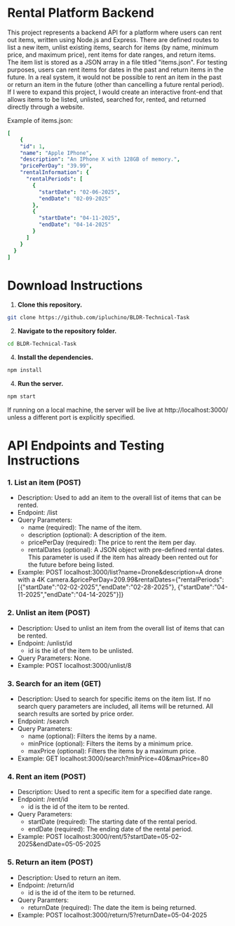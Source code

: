 # Rental Platform Backend
This project represents a backend API for a platform where users can rent out items,  written using Node.js and Express. There are defined routes to list a new item, unlist existing items, search for items (by name, minimum price, and maximum price), rent items for date ranges, and return items. The item list is stored as a JSON array in a file titled "items.json". For testing purposes, users can rent items for dates in the past and return items in the future. In a real system, it would not be possible to rent an item in the past or return an item in the future (other than cancelling a future rental period). If I were to expand this project, I would create an interactive front-end that allows items to be listed, unlisted, searched for, rented, and returned directly through a website.

Example of items.json:
```yaml
[
    {
    "id": 1,
    "name": "Apple IPhone",
    "description": "An IPhone X with 128GB of memory.",
    "pricePerDay": "39.99",
    "rentalInformation": {
      "rentalPeriods": [
        {
          "startDate": "02-06-2025",
          "endDate": "02-09-2025"
        },
        {
          "startDate": "04-11-2025",
          "endDate": "04-14-2025"
        }
      ]
    }
  }
]
```
# Download Instructions
1. **Clone this repository.**
```bash
git clone https://github.com/ipluchino/BLDR-Technical-Task
```
2. **Navigate to the repository folder.**
```bash
cd BLDR-Technical-Task
```
4. **Install the dependencies.**
```bash
npm install
```
4. **Run the server.**
```bash
npm start
```
If running on a local machine, the server will be live at http://localhost:3000/ unless a different port is explicitly specified.

# API Endpoints and Testing Instructions
### 1. List an item (POST)
- Description: Used to add an item to the overall list of items that can be rented.
- Endpoint: /list
- Query Parameters:
  - name (required): The name of the item.
  - description (optional): A description of the item.
  - pricePerDay (required): The price to rent the item per day.
  - rentalDates (optional): A JSON object with pre-defined rental dates. This parameter is used if the item has already been rented out for the future before being listed.
- Example: POST localhost:3000/list?name=Drone&description=A drone with a 4K camera.&pricePerDay=209.99&rentalDates={"rentalPeriods":[{"startDate":"02-02-2025","endDate":"02-28-2025"}, {"startDate":"04-11-2025","endDate":"04-14-2025"}]}

### 2. Unlist an item (POST)
- Description: Used to unlist an item from the overall list of items that can be rented.
- Endpoint: /unlist/id
  - id is the id of the item to be unlisted.
- Query Parameters: None.
- Example: POST localhost:3000/unlist/8

### 3. Search for an item (GET)
- Description: Used to search for specific items on the item list. If no search query parameters are included, all items will be returned. All search results are sorted by price order.
- Endpoint: /search
- Query Parameters:
  - name (optional): Filters the items by a name.
  - minPrice (optional): Filters the items by a minimum price.
  - maxPrice (optional): Filters the items by a maximum price.
- Example: GET localhost:3000/search?minPrice=40&maxPrice=80

### 4. Rent an item (POST)
- Description: Used to rent a specific item for a specified date range.
- Endpoint: /rent/id
  - id is the id of the item to be rented.
- Query Parameters:
  -  startDate (required): The starting date of the rental period.
  -  endDate (required): The ending date of the rental period.
- Example: POST localhost:3000/rent/5?startDate=05-02-2025&endDate=05-05-2025

### 5. Return an item (POST)
- Description: Used to return an item.
- Endpoint: /return/id
  - id is the id of the item to be returned.
- Query Paramters:
  - returnDate (required): The date the item is being returned.
- Example: POST localhost:3000/return/5?returnDate=05-04-2025
